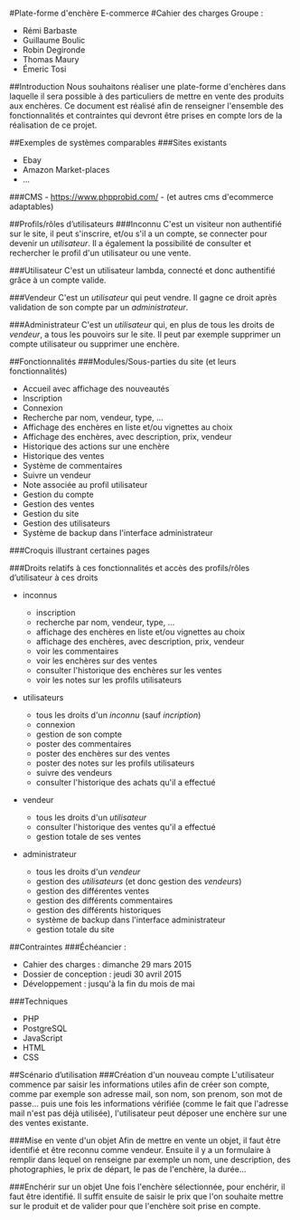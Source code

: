 #Plate-forme d'enchère E-commerce
#Cahier des charges
Groupe :

- Rémi Barbaste
- Guillaume Boulic
- Robin Degironde
- Thomas Maury
- Émeric Tosi


##Introduction
Nous souhaitons réaliser une plate-forme d'enchères dans laquelle il sera possible à des particuliers de mettre en vente des produits aux enchères.
Ce document est réalisé afin de renseigner l'ensemble des fonctionnalités et contraintes qui devront être prises en compte lors de la réalisation de ce projet.


##Exemples de systèmes comparables
###Sites existants
- Ebay
- Amazon Market-places
- ...

###CMS
    - https://www.phpprobid.com/
    - (et autres cms d'ecommerce adaptables)


##Profils/rôles d’utilisateurs
###Inconnu
C'est un visiteur non authentifié sur le site, il peut s'inscrire, et/ou s'il a un compte, se connecter pour devenir un *utilisateur*.
Il a également la possibilité de consulter et rechercher le profil d'un utilisateur ou une vente.

###Utilisateur
C'est un utilisateur lambda, connecté et donc authentifié grâce à un compte valide.

###Vendeur
C'est un *utilisateur* qui peut vendre.
Il gagne ce droit après validation de son compte par un *administrateur*.

###Administrateur
C'est un *utilisateur* qui, en plus de tous les droits de *vendeur*, a tous les pouvoirs sur le site.
Il peut par exemple supprimer un compte utilisateur ou supprimer une enchère.


##Fonctionnalités
###Modules/Sous-parties du site (et leurs fonctionnalités)
- Accueil avec affichage des nouveautés
- Inscription
- Connexion
- Recherche par nom, vendeur, type, ...
- Affichage des enchères en liste et/ou vignettes au choix
- Affichage des enchères, avec description, prix, vendeur
- Historique des actions sur une enchère
- Historique des ventes
- Système de commentaires
- Suivre un vendeur
- Note associée au profil utilisateur
- Gestion du compte
- Gestion des ventes
- Gestion du site
- Gestion des utilisateurs
- Système de backup dans l'interface administrateur

###Croquis illustrant certaines pages

###Droits relatifs à ces fonctionnalités et accès des profils/rôles d’utilisateur à ces droits
- inconnus
    - inscription
    - recherche par nom, vendeur, type, ...
    - affichage des enchères en liste et/ou vignettes au choix
    - affichage des enchères, avec description, prix, vendeur
    - voir les commentaires
    - voir les enchères sur des ventes
    - consulter l'historique des enchères sur les ventes
    - voir les notes sur les profils utilisateurs

- utilisateurs
    - tous les droits d'un *inconnu* (sauf *incription*)
    - connexion
    - gestion de son compte
    - poster des commentaires
    - poster des enchères sur des ventes
    - poster des notes sur les profils utilisateurs
    - suivre des vendeurs
    - consulter l'historique des achats qu'il a effectué

- vendeur
    - tous les droits d'un *utilisateur*
    - consulter l'historique des ventes qu'il a effectué
    - gestion totale de ses ventes

- administrateur
    - tous les droits d'un *vendeur*
    - gestion des *utilisateurs* (et donc gestion des *vendeurs*)
    - gestion des différentes ventes
    - gestion des différents commentaires
    - gestion des différents historiques
    - système de backup dans l'interface administrateur
    - gestion totale du site


##Contraintes
###Échéancier :
- Cahier des charges : dimanche 29 mars 2015
- Dossier de conception : jeudi 30 avril 2015
- Développement : jusqu'à la fin du mois de mai

###Techniques
- PHP
- PostgreSQL
- JavaScript
- HTML
- CSS


##Scénario d’utilisation
###Création d'un nouveau compte
L'utilisateur commence par saisir les informations utiles afin de créer son compte, comme par exemple son adresse mail, son nom, son prenom, son mot de passe... puis une fois les informations vérifiée (comme le fait que l'adresse mail n'est pas déjà utilisée), l'utilisateur peut déposer une enchère sur une des ventes existante.

###Mise en vente d'un objet
Afin de mettre en vente un objet, il faut être identifié et être reconnu comme vendeur. Ensuite il y a un formulaire à remplir dans lequel on renseigne par exemple un nom, une description, des photographies, le prix de départ, le pas de l'enchère, la durée...

###Enchérir sur un objet
Une fois l'enchère sélectionnée, pour enchérir, il faut être identifié. Il suffit ensuite de saisir le prix que l'on souhaite mettre sur le produit et de valider pour que l'enchère soit prise en compte.
